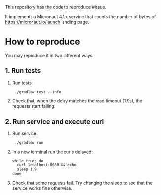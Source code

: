 This repository has the code to reproduce #issue. 

It implements a Micronaut 4.1.x service that counts the number of bytes of https://micronaut.io/launch landing page.

# How to reproduce
You may reproduce it in two different ways

## 1. Run tests

1. Run tests:
   ```
    ./gradlew test --info
   ```
2. Check that, when the delay matches the read timeout (1.9s), the requests start failing.

## 2. Run service and execute curl

1. Run service:
   ```
    ./gradlew run
   ```
2. In a new terminal run the curls delayed:
   ```
   while true; do
     curl localhost:8080 && echo
     sleep 1.9
   done
   ```
3. Check that some requests fail. Try changing the sleep to see that the service works fine otherwise.
